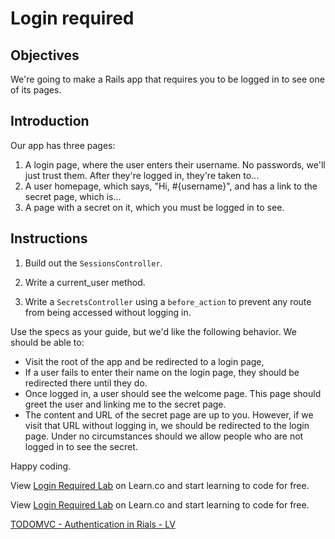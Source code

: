 # Login required

## Objectives

We're going to make a Rails app that requires you to be logged in to see one of its pages.

## Introduction

Our app has three pages:
  1. A login page, where the user enters their username. No passwords, we'll just trust them. After they're logged in, they're taken to...
  2. A user homepage, which says, "Hi, #{username}", and has a link to the secret page, which is...
  3. A page with a secret on it, which you must be logged in to see.

## Instructions

1. Build out the `SessionsController`.

2. Write a current_user method.

3. Write a `SecretsController` using a `before_action` to prevent any route from being accessed without logging in.

Use the specs as your guide, but we'd like the following behavior. We should be able to:

  * Visit the root of the app and be redirected to a login page,
  * If a user fails to enter their name on the login page, they should be redirected there until they do.
  * Once logged in, a user should see the welcome page.  This page should greet the user and linking me to the secret page.
  * The content and URL of the secret page are up to you. However, if we visit that URL without logging in, we should be redirected to the login page. Under no circumstances should we allow people who are not logged in to see the secret.

Happy coding.

<p data-visibility='hidden'>View <a href='https://learn.co/lessons/login_required_lab'>Login Required Lab</a> on Learn.co and start learning to code for free.</p>

<p class='util--hide'>View <a href='https://learn.co/lessons/login_required_lab'>Login Required Lab</a> on Learn.co and start learning to code for free.</p>

<a href='https://www.youtube.com/watch?v=gB7lYvfL4J4'>TODOMVC - Authentication in Rials - LV
</a> 

